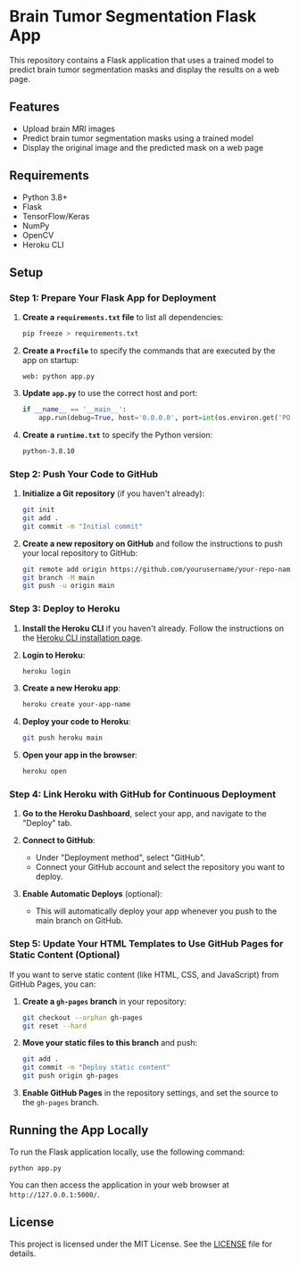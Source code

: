 # Brain Tumor Segmentation Flask App

This repository contains a Flask application that uses a trained model to predict brain tumor segmentation masks and display the results on a web page.

## Features

- Upload brain MRI images
- Predict brain tumor segmentation masks using a trained model
- Display the original image and the predicted mask on a web page

## Requirements

- Python 3.8+
- Flask
- TensorFlow/Keras
- NumPy
- OpenCV
- Heroku CLI

## Setup

### Step 1: Prepare Your Flask App for Deployment

1. **Create a `requirements.txt` file** to list all dependencies:
    ```bash
    pip freeze > requirements.txt
    ```

2. **Create a `Procfile`** to specify the commands that are executed by the app on startup:
    ```Procfile
    web: python app.py
    ```

3. **Update `app.py`** to use the correct host and port:
    ```python:app.py
    if __name__ == '__main__':
        app.run(debug=True, host='0.0.0.0', port=int(os.environ.get('PORT', 5000)))
    ```

4. **Create a `runtime.txt`** to specify the Python version:
    ```runtime.txt
    python-3.8.10
    ```

### Step 2: Push Your Code to GitHub

1. **Initialize a Git repository** (if you haven't already):
    ```bash
    git init
    git add .
    git commit -m "Initial commit"
    ```

2. **Create a new repository on GitHub** and follow the instructions to push your local repository to GitHub:
    ```bash
    git remote add origin https://github.com/yourusername/your-repo-name.git
    git branch -M main
    git push -u origin main
    ```

### Step 3: Deploy to Heroku

1. **Install the Heroku CLI** if you haven't already. Follow the instructions on the [Heroku CLI installation page](https://devcenter.heroku.com/articles/heroku-cli).

2. **Login to Heroku**:
    ```bash
    heroku login
    ```

3. **Create a new Heroku app**:
    ```bash
    heroku create your-app-name
    ```

4. **Deploy your code to Heroku**:
    ```bash
    git push heroku main
    ```

5. **Open your app in the browser**:
    ```bash
    heroku open
    ```

### Step 4: Link Heroku with GitHub for Continuous Deployment

1. **Go to the Heroku Dashboard**, select your app, and navigate to the "Deploy" tab.

2. **Connect to GitHub**:
    - Under "Deployment method", select "GitHub".
    - Connect your GitHub account and select the repository you want to deploy.

3. **Enable Automatic Deploys** (optional):
    - This will automatically deploy your app whenever you push to the main branch on GitHub.

### Step 5: Update Your HTML Templates to Use GitHub Pages for Static Content (Optional)

If you want to serve static content (like HTML, CSS, and JavaScript) from GitHub Pages, you can:

1. **Create a `gh-pages` branch** in your repository:
    ```bash
    git checkout --orphan gh-pages
    git reset --hard
    ```

2. **Move your static files to this branch** and push:
    ```bash
    git add .
    git commit -m "Deploy static content"
    git push origin gh-pages
    ```

3. **Enable GitHub Pages** in the repository settings, and set the source to the `gh-pages` branch.

## Running the App Locally

To run the Flask application locally, use the following command:

```
python app.py
```


You can then access the application in your web browser at `http://127.0.0.1:5000/`.

## License

This project is licensed under the MIT License. See the [LICENSE](LICENSE) file for details.